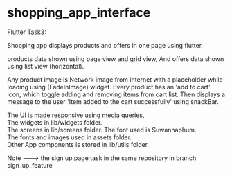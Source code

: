 # shopping_app_interface

Flutter Task3:

Shopping app displays products and offers in one page using flutter.

products data shown using page view and grid view,
And offers data shown using list view (horizontal).

Any product image is Network image from internet with a placeholder while loading using (FadeInImage) widget.
Every product has an 'add to cart' icon, which toggle adding and removing items from cart list.
Then displays a message to the user 'Item added to the cart successfully' using snackBar.

The UI is made responsive using media queries,  
The widgets in lib/widgets folder.    
The screens in lib/screens folder.
The font used is Suwannaphum.    
The fonts and images used in assets folder.   
Other App components is stored in lib/utils folder.

Note ---> the sign up page task in the same repository in branch sign_up_feature
